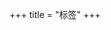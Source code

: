 +++
title = "标签"
+++

<div id="progress-left"></div>
<div id="progress-right"></div>

<link rel="stylesheet" href="../../css/APlayer.min.css">
<script src="../../js/APlayer.min.js"></script>
<script src="../../js/Meting.js"></script>

<meting-js
	server = "netease"
	type = "song"
	id = "548145343"
	fixed= false
	mini= false
	autoplay = false
	preload = 'auto'
	volume = 0.8>
</meting-js>
